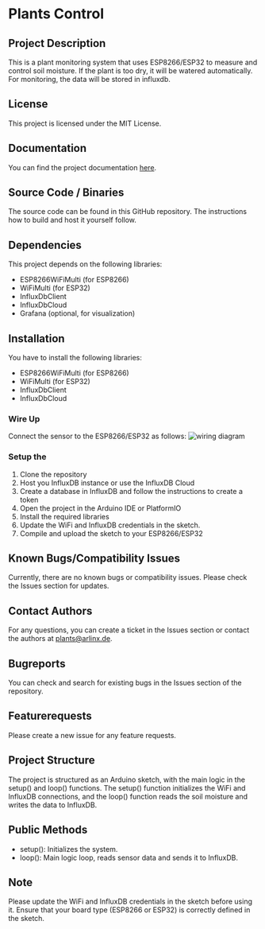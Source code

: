 # Plants Control

## Project Description
This is a plant monitoring system that uses ESP8266/ESP32 to measure and control soil moisture. If the plant is too dry, it will be watered automatically. For monitoring, the data will be stored in influxdb.

## License
This project is licensed under the MIT License.

## Documentation
You can find the project documentation [here](https://github.com/schroeder-is/plantsControl/blob/master/README.md).

## Source Code / Binaries
The source code can be found in this GitHub repository. The instructions how to build and host it yourself follow.

## Dependencies
This project depends on the following libraries:
- ESP8266WiFiMulti (for ESP8266)
- WiFiMulti (for ESP32)
- InfluxDbClient
- InfluxDbCloud
- Grafana (optional, for visualization)


## Installation
You have to install the following libraries:
- ESP8266WiFiMulti (for ESP8266)
- WiFiMulti (for ESP32)
- InfluxDbClient
- InfluxDbCloud

### Wire Up
Connect the sensor to the ESP8266/ESP32 as follows:
![wiring diagram](https://github.com/schroeder-is/plantsControl/blob/master/Schaltung.PNG)

### Setup the 

1. Clone the repository
2. Host you InfluxDB instance or use the InfluxDB Cloud
3. Create a database in InfluxDB and follow the instructions to create a token
4. Open the project in the Arduino IDE or PlatformIO
5. Install the required libraries
6. Update the WiFi and InfluxDB credentials in the sketch.
7. Compile and upload the sketch to your ESP8266/ESP32


## Known Bugs/Compatibility Issues
Currently, there are no known bugs or compatibility issues. Please check the Issues section for updates.

## Contact Authors
For any questions, you can create a ticket in the Issues section or contact the authors at plants@arlinx.de.

## Bugreports
You can check and search for existing bugs in the Issues section of the repository.

## Featurerequests
Please create a new issue for any feature requests.

## Project Structure
The project is structured as an Arduino sketch, with the main logic in the setup() and loop() functions. The setup() function initializes the WiFi and InfluxDB connections, and the loop() function reads the soil moisture and writes the data to InfluxDB.

## Public Methods
- setup(): Initializes the system.
- loop(): Main logic loop, reads sensor data and sends it to InfluxDB.

## Note
Please update the WiFi and InfluxDB credentials in the sketch before using it. Ensure that your board type (ESP8266 or ESP32) is correctly defined in the sketch.